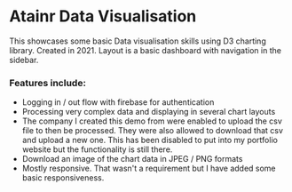 # Atainr Data Visualisation

This showcases some basic Data visualisation skills using D3 charting library. Created in 2021. Layout is a basic dashboard with navigation in the sidebar.

### Features include:

- Logging in / out flow with firebase for authentication
- Processing very complex data and displaying in several chart layouts
- The company I created this demo from were enabled to upload the csv file to then be processed. They were also allowed to download that csv and upload a new one. This has been disabled to put into my portfolio website but the functionality is still there.
- Download an image of the chart data in JPEG / PNG formats
- Mostly responsive. That wasn't a requirement but I have added some basic responsiveness.
